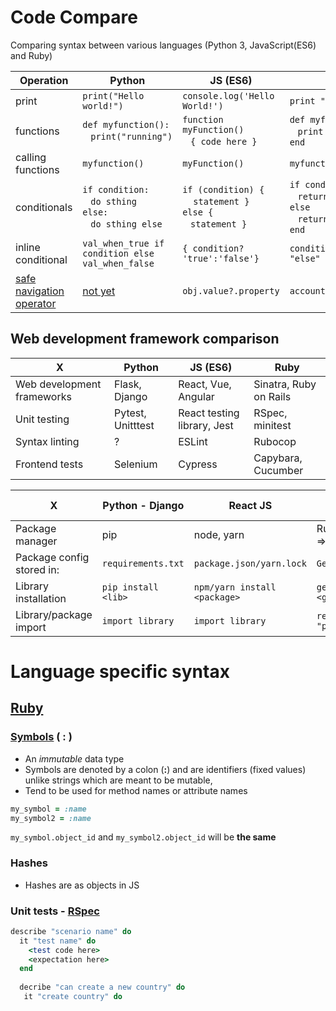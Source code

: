 # Code Compare
Comparing syntax between various languages (Python 3, JavaScript(ES6) and Ruby)



 Operation | Python | JS (ES6) | Ruby
|---|---|---|---|
| print | `print("Hello world!")` | `console.log('Hello World!')` | `print "Hello world!"`|
| functions | `def myfunction():`<br>&nbsp;&nbsp;&nbsp;`print("running")` | `function myFunction()`<br>&nbsp;&nbsp; `{ code here }`| `def myfunction()`<br>&nbsp;&nbsp;&nbsp;`print "running"`<br>`end` |
| calling functions | `myfunction()` | `myFunction()`| `myfunction()` |
| conditionals | `if condition:`<br>&nbsp;&nbsp;&nbsp;`do sthing`<br>`else:`<br>&nbsp;&nbsp;&nbsp;`do sthing else`| `if (condition) {`<br>&nbsp;&nbsp;&nbsp; `statement }` <br>`else {` <br>&nbsp;&nbsp;&nbsp;`statement }` | `if condition`<br>&nbsp;&nbsp;&nbsp;`return true`<br>`else`<br>&nbsp;&nbsp;&nbsp;`return false`<br>`end`|
| inline conditional | `val_when_true if condition else val_when_false`| `{ condition? 'true':'false'}`| `condition ? "if true" : "else"`|
| [safe navigation operator](https://mitrev.net/ruby/2015/11/13/the-operator-in-ruby/)| [not yet](https://en.wikipedia.org/wiki/Safe_navigation_operator#Python)| `obj.value?.property`|`account&.username&.address`|| |

## Web development framework comparison

 X | Python | JS (ES6) | Ruby
|---|---|---|---|
|Web development frameworks|Flask, Django|React, Vue, Angular |Sinatra, Ruby on Rails|
|Unit testing|Pytest, Unitttest|React testing library, Jest |RSpec, minitest|
|Syntax linting|?|ESLint|Rubocop|
|Frontend tests|Selenium|Cypress|Capybara, Cucumber|

 X | Python - Django | React JS | Ruby on Rails
|---|---|---|---|
|Package manager|pip|node, yarn|RubyGems => bundler|
|Package config stored in:|`requirements.txt`|`package.json/yarn.lock`|`Gemfile.lock`|
|Library installation|`pip install <lib>`|`npm/yarn install <package>`|`gem install <gem>`|
|Library/package import|`import library`|`import library`|`require "package"`|



# Language specific syntax

## [Ruby](https://repl.it/join/sspejxsy-roxey804)

### [Symbols](https://www.youtube.com/watch?v=VytEw_DDcYI) ( : )

* An *immutable* data type
* Symbols are denoted by a colon (**:**) and are identifiers (fixed values) unlike strings which are meant to be mutable, 
* Tend to be used for method names or attribute names
```ruby
my_symbol = :name
my_symbol2 = :name
```
`my_symbol.object_id` and `my_symbol2.object_id` will be **the same**

### Hashes
* Hashes are as objects in JS

### Unit tests - [RSpec](https://rspec.info/documentation/)

```ruby
describe "scenario name" do
  it "test name" do
    <test code here>
    <expectation here>
  end
  
  decribe "can create a new country" do
   it "create country" do
   
```


